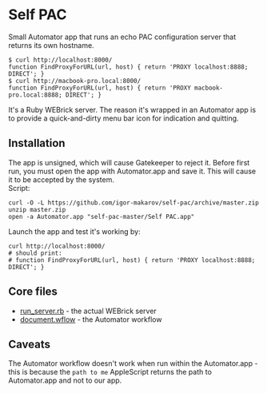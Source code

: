 # Self PAC
Small Automator app that runs an echo PAC configuration server that returns its own hostname.
```
$ curl http://localhost:8000/
function FindProxyForURL(url, host) { return 'PROXY localhost:8888; DIRECT'; }
$ curl http://macbook-pro.local:8000/
function FindProxyForURL(url, host) { return 'PROXY macbook-pro.local:8888; DIRECT'; }
```
It's a Ruby WEBrick server. The reason it's wrapped in an Automator app is to provide a quick-and-dirty menu bar icon for indication and quitting.

## Installation
The app is unsigned, which will cause Gatekeeper to reject it. Before first run, you must open the app with Automator.app and save it. This will cause it to be accepted by the system.  
Script:

```
curl -O -L https://github.com/igor-makarov/self-pac/archive/master.zip
unzip master.zip
open -a Automator.app "self-pac-master/Self PAC.app"
```

Launch the app and test it's working by:
```
curl http://localhost:8000/
# should print:
# function FindProxyForURL(url, host) { return 'PROXY localhost:8888; DIRECT'; }
```

## Core files
* [run_server.rb](Self%20PAC.app/Contents/Scripts/run_server.rb) - the actual WEBrick server
* [document.wflow](Self%20PAC.app/Contents/document.wflow) - the Automator workflow

## Caveats
The Automator workflow doesn't work when run within the Automator.app - this is because the `path to me` AppleScript returns the path to Automator.app and not to our app.